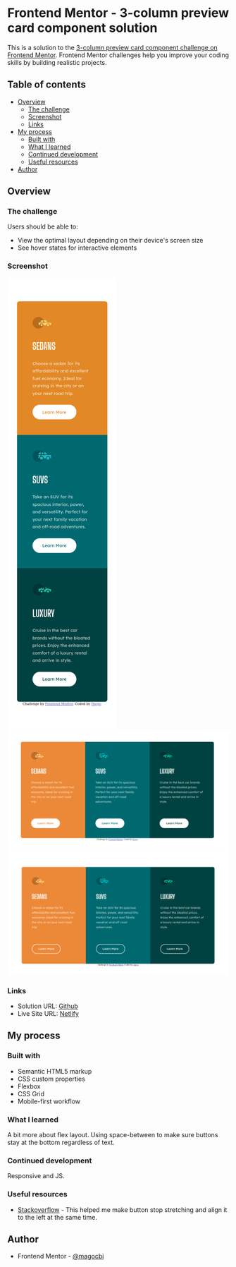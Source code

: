 # Frontend Mentor - 3-column preview card component solution

This is a solution to the [3-column preview card component challenge on Frontend Mentor](https://www.frontendmentor.io/challenges/3column-preview-card-component-pH92eAR2-). Frontend Mentor challenges help you improve your coding skills by building realistic projects.

## Table of contents

- [Overview](#overview)
  - [The challenge](#the-challenge)
  - [Screenshot](#screenshot)
  - [Links](#links)
- [My process](#my-process)
  - [Built with](#built-with)
  - [What I learned](#what-i-learned)
  - [Continued development](#continued-development)
  - [Useful resources](#useful-resources)
- [Author](#author)

## Overview

### The challenge

Users should be able to:

- View the optimal layout depending on their device's screen size
- See hover states for interactive elements

### Screenshot

![Mobile](./screenshots/mobile.png) ![Desktop](./screenshots/desktop.png) ![Hover](./screenshots/hover.png)

### Links

- Solution URL: [Github](https://github.com/magocbi/frontendmentor.io/tree/main/3-column-preview-card-component)
- Live Site URL: [Netlify](3-column-preview-card-component-magocbi.netlify.app)

## My process

### Built with

- Semantic HTML5 markup
- CSS custom properties
- Flexbox
- CSS Grid
- Mobile-first workflow

### What I learned

A bit more about flex layout. Using space-between to make sure buttons stay at the bottom regardless of text.

### Continued development

Responsive and JS.

### Useful resources

- [Stackoverflow](https://stackoverflow.com/questions/33887051/prevent-flex-items-from-stretching) - This helped me make button stop stretching and align it to the left at the same time.

## Author

- Frontend Mentor - [@magocbi](https://www.frontendmentor.io/profile/magocbi)
